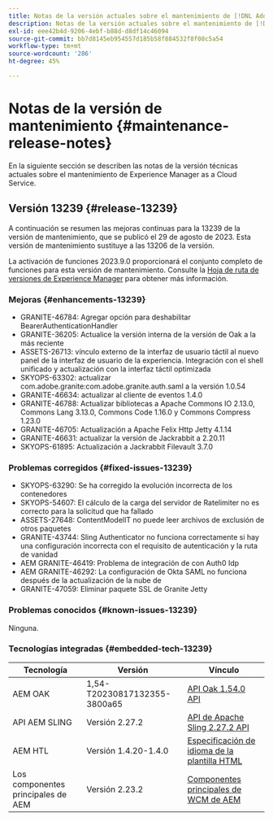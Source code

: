 ```yaml
---
title: Notas de la versión actuales sobre el mantenimiento de [!DNL Adobe Experience Manager] as a Cloud Service.
description: Notas de la versión actuales sobre el mantenimiento de [!DNL Adobe Experience Manager] as a Cloud Service.
exl-id: eee42b4d-9206-4ebf-b88d-d8df14c46094
source-git-commit: bb7d8145eb954557d185b58f884532f8f08c5a54
workflow-type: tm+mt
source-wordcount: '286'
ht-degree: 45%

---
```


# Notas de la versión de mantenimiento {#maintenance-release-notes}

En la siguiente sección se describen las notas de la versión técnicas actuales sobre el mantenimiento de Experience Manager as a Cloud Service.

## Versión 13239 {#release-13239}

A continuación se resumen las mejoras continuas para la 13239 de la versión de mantenimiento, que se publicó el 29 de agosto de 2023. Esta versión de mantenimiento sustituye a las 13206 de la versión.

La activación de funciones 2023.9.0 proporcionará el conjunto completo de funciones para esta versión de mantenimiento. Consulte la [Hoja de ruta de versiones de Experience Manager](https://experienceleague.adobe.com/docs/experience-manager-release-information/aem-release-updates/update-releases-roadmap.html?lang=es) para obtener más información.

### Mejoras {#enhancements-13239}

- GRANITE-46784: Agregar opción para deshabilitar BearerAuthenticationHandler
- GRANITE-36205: Actualice la versión interna de la versión de Oak a la más reciente
- ASSETS-26713: vínculo externo de la interfaz de usuario táctil al nuevo panel de la interfaz de usuario de la experiencia. Integración con el shell unificado y actualización con la interfaz táctil optimizada
- SKYOPS-63302: actualizar com.adobe.granite:com.adobe.granite.auth.saml a la versión 1.0.54
- GRANITE-46634: actualizar al cliente de eventos 1.4.0
- GRANITE-46788: Actualizar bibliotecas a Apache Commons IO 2.13.0, Commons Lang 3.13.0, Commons Code 1.16.0 y Commons Compress 1.23.0
- GRANITE-46705: Actualización a Apache Felix Http Jetty 4.1.14
- GRANITE-46631: actualizar la versión de Jackrabbit a 2.20.11
- SKYOPS-61895: Actualización a Jackrabbit Filevault 3.7.0

### Problemas corregidos {#fixed-issues-13239}

- SKYOPS-63290: Se ha corregido la evolución incorrecta de los contenedores
- SKYOPS-54607: El cálculo de la carga del servidor de Ratelimiter no es correcto para la solicitud que ha fallado
- ASSETS-27648: ContentModelIT no puede leer archivos de exclusión de otros paquetes
- GRANITE-43744: Sling Authenticator no funciona correctamente si hay una configuración incorrecta con el requisito de autenticación y la ruta de vanidad
- AEM GRANITE-46419: Problema de integración de con Auth0 Idp
- AEM GRANITE-46292: La configuración de Okta SAML no funciona después de la actualización de la nube de
- GRANITE-47059: Eliminar paquete SSL de Granite Jetty

### Problemas conocidos {#known-issues-13239}

Ninguna.

### Tecnologías integradas {#embedded-tech-13239}

| Tecnología | Versión | Vínculo |
|---|---|---|
| AEM OAK | 1,54-T20230817132355-3800a65 | [API Oak 1.54.0 API](https://www.javadoc.io/doc/org.apache.jackrabbit/oak-api/1.54.0/index.html) |
| API AEM SLING | Versión 2.27.2 | [API de Apache Sling 2.27.2 API](https://www.javadoc.io/doc/org.apache.sling/org.apache.sling.api/latest/index.html) |
| AEM HTL | Versión 1.4.20-1.4.0 | [Especificación de idioma de la plantilla HTML](https://github.com/adobe/htl-spec) |
| Los componentes principales de AEM | Versión 2.23.2 | [Componentes principales de WCM de AEM](https://github.com/adobe/aem-core-wcm-components) |
